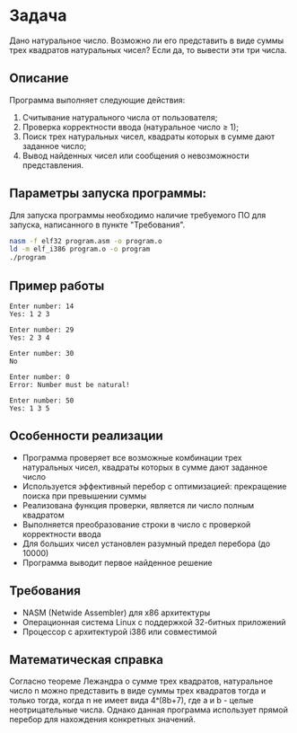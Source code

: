 # Задача
Дано натуральное число. Возможно ли его представить в виде суммы трех квадратов натуральных чисел? Если да, то вывести эти три числа.

## Описание
Программа выполняет следующие действия:

1) Считывание натурального числа от пользователя;
2) Проверка корректности ввода (натуральное число ≥ 1);
3) Поиск трех натуральных чисел, квадраты которых в сумме дают заданное число;
4) Вывод найденных чисел или сообщения о невозможности представления.

## Параметры запуска программы:
Для запуска программы необходимо наличие требуемого ПО для запуска, написанного в пункте "Требования".

```bash
nasm -f elf32 program.asm -o program.o
ld -m elf_i386 program.o -o program
./program
```

## Пример работы
```
Enter number: 14
Yes: 1 2 3
```

```
Enter number: 29
Yes: 2 3 4
```

```
Enter number: 30
No
```

```
Enter number: 0
Error: Number must be natural!
```

```
Enter number: 50
Yes: 1 3 5
```

## Особенности реализации
- Программа проверяет все возможные комбинации трех натуральных чисел, квадраты которых в сумме дают заданное число
- Используется эффективный перебор с оптимизацией: прекращение поиска при превышении суммы
- Реализована функция проверки, является ли число полным квадратом
- Выполняется преобразование строки в число с проверкой корректности ввода
- Для больших чисел установлен разумный предел перебора (до 10000)
- Программа выводит первое найденное решение

## Требования
- NASM (Netwide Assembler) для x86 архитектуры
- Операционная система Linux с поддержкой 32-битных приложений
- Процессор с архитектурой i386 или совместимой

## Математическая справка
Согласно теореме Лежандра о сумме трех квадратов, натуральное число n можно представить в виде суммы трех квадратов тогда и только тогда, когда n не имеет вида 4ᵃ(8b+7), где a и b - целые неотрицательные числа. Однако данная программа использует прямой перебор для нахождения конкретных значений.